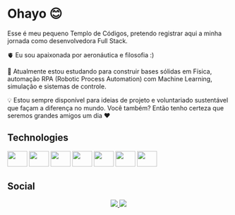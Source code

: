 
# Ohayo 😊

Esse é meu pequeno Templo de Códigos, pretendo registrar aqui a minha jornada como desenvolvedora Full Stack.

🫀 Eu sou apaixonada por aeronáutica e filosofia :)

🧠 Atualmente estou estudando para construir bases sólidas em Física, automação RPA (Robotic Process Automation) com Machine Learning, simulação e sistemas de controle. 

💡 Estou sempre disponível para ideias de projeto e voluntariado sustentável que façam a diferença no mundo. Você também? Então tenho certeza que seremos grandes amigos um dia ❤️

 ## Technologies

<div style="display: inline_block">
  
  <img aling=center height=35 width=45 src="https://cdn.jsdelivr.net/gh/devicons/devicon@latest/icons/python/python-original.svg" />

  <img aling=center height=35 width=45 src="https://cdn.jsdelivr.net/gh/devicons/devicon@latest/icons/tensorflow/tensorflow-original.svg" />
                   
  <img aling=center height=35 width=45 src="https://cdn.jsdelivr.net/gh/devicons/devicon@latest/icons/java/java-original.svg" />

  <img aling=center height=35 width=45 src="https://cdn.jsdelivr.net/gh/devicons/devicon@latest/icons/javascript/javascript-original.svg" />

  <img aling=center height=35 width=45 src="https://cdn.jsdelivr.net/gh/devicons/devicon@latest/icons/selenium/selenium-original.svg" />  

  <img aling=center height=35 width=45 src="https://cdn.jsdelivr.net/gh/devicons/devicon@latest/icons/html5/html5-original.svg" />

  <img aling=center height=35 width=45  src="https://cdn.jsdelivr.net/gh/devicons/devicon@latest/icons/php/php-original.svg" />
                       
</div>

 ## Social    

<div style="text-align: center;">
  <a href="https://www.youtube.com/@athenascode" target="_blank">
    <img src="https://img.shields.io/badge/YouTube-FF0000?style=for-the-badge&logo=youtube&logoColor=white" style="display: inline-block;">
  </a>

  <a href="https://www.linkedin.com/in/karen-gabriella-579843267/" target="_blank">
    <img src="https://img.shields.io/badge/LinkedIn-0077B5?style=for-the-badge&logo=linkedin&logoColor=white" style="display: inline-block;">
  </a>
</div>



